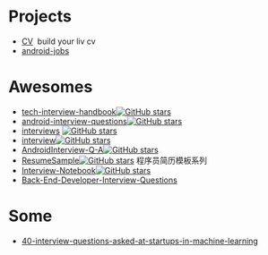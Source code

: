 

# Projects

- [CV](https://github.com/raphink/CV)  build your liv cv
- [android-jobs](https://github.com/android-cn/android-jobs)

# Awesomes
- [tech-interview-handbook](https://github.com/yangshun/tech-interview-handbook)[![GitHub stars](https://img.shields.io/github/stars/yangshun/tech-interview-handbook.svg?style=social&label=Star)](https://github.com/yangshun/tech-interview-handbook)
- [android-interview-questions](https://github.com/MindorksOpenSource/android-interview-questions)[![GitHub stars](https://img.shields.io/github/stars/MindorksOpenSource/android-interview-questions.svg?style=social&label=Star)](https://github.com/MindorksOpenSource/android-interview-questions)
- [interviews](https://github.com/kdn251/interviews) [![GitHub stars](https://img.shields.io/github/stars/kdn251/interviews.svg?style=social&label=Star)](https://github.com/kdn251/interviews)
- [interview](https://github.com/HIT-Alibaba/interview)[![GitHub stars](https://img.shields.io/github/stars/HIT-Alibaba/interview.svg?style=social&label=Star)](https://github.com/HIT-Alibaba/interview)
- [AndroidInterview-Q-A](https://github.com/JackyAndroid/AndroidInterview-Q-A)[![GitHub stars](https://img.shields.io/github/stars/JackyAndroid/AndroidInterview-Q-A.svg?style=social&label=Star)](https://github.com/JackyAndroid/AndroidInterview-Q-A)
- [ResumeSample](https://github.com/geekcompany/ResumeSample)[![GitHub stars](https://img.shields.io/github/stars/geekcompany/ResumeSample.svg?style=social&label=Star)](https://github.com/geekcompany/ResumeSample) 程序员简历模板系列
- [Interview-Notebook](https://github.com/CyC2018/Interview-Notebook)[![GitHub stars](https://img.shields.io/github/stars/CyC2018/Interview-Notebook.svg?style=social&label=Star)](https://github.com/CyC2018/Interview-Notebook)
- [Back-End-Developer-Interview-Questions](https://github.com/arialdomartini/Back-End-Developer-Interview-Questions)

# Some

- [40-interview-questions-asked-at-startups-in-machine-learning](https://www.analyticsvidhya.com/blog/2016/09/40-interview-questions-asked-at-startups-in-machine-learning-data-science/)
